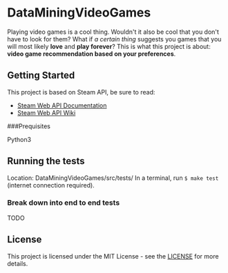 # DataMiningVideoGames

Playing video games is a cool thing. Wouldn't it also be cool that you don't have to look for them?
What if *a certain thing* suggests you games that you will most likely **love** and **play forever**?
This is what this project is about: **video game recommendation based on your preferences**.


## Getting Started

This project is based on Steam API, be sure to read:
* [Steam Web API Documentation](https://steamcommunity.com/dev)
* [Steam Web API Wiki](https://developer.valvesoftware.com/wiki/Steam_Web_API)


###Prequisites

Python3


## Running the tests

Location: DataMiningVideoGames/src/tests/
In a terminal, run `$ make test` (internet connection required).

### Break down into end to end tests

TODO


## License

This project is licensed under the MIT License - see the [LICENSE](LICENSE) for more details.
